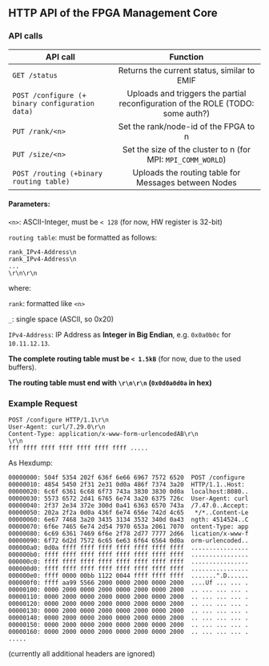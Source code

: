 ## HTTP API of the FPGA Management Core

### API calls


| API call           |    Function    | 
| ------------------ |:--------------:| 
| `GET /status`        | Returns the current status, similar to EMIF | 
| `POST /configure (+ binary configuration data)` | Uploads and triggers the partial reconfiguration of the ROLE (TODO: some auth?) | 
| `PUT /rank/<n> `        | Set the rank/node-id of the FPGA to n  | 
| `PUT /size/<n> `         | Set the size of the cluster to n (for MPI: `MPI_COMM_WORLD`) | 
| `POST /routing (+binary routing table)`  | Uploads the routing table for Messages between Nodes | 

#### Parameters: 

`<n>`: ASCII-Integer, must be `< 128` (for now, HW register is 32-bit)


`routing table`: must be formatted as follows: 
``` 
rank_IPv4-Address\n
rank_IPv4-Address\n
...
\r\n\r\n
```
where: 



`rank`: formatted like `<n>`


`_`: single space (ASCII, so 0x20)


`IPv4-Address`: IP Address as **Integer in Big Endian**, e.g. `0x0a0b0c` for `10.11.12.13`.


**The complete routing table must be `< 1.5kB`** (for now, due to the used buffers). 

**The routing table must end with `\r\n\r\n` (`0x0d0a0d0a` in hex)**

### Example Request

```
POST /configure HTTP/1.1\r\n
User-Agent: curl/7.29.0\r\n
Content-Type: application/x-www-form-urlencodedAB\r\n
\r\n
fff ffff ffff ffff ffff ffff ffff .....
``` 



As Hexdump:
```
00000000: 504f 5354 202f 636f 6e66 6967 7572 6520  POST /configure 
00000010: 4854 5450 2f31 2e31 0d0a 486f 7374 3a20  HTTP/1.1..Host: 
00000020: 6c6f 6361 6c68 6f73 743a 3830 3830 0d0a  localhost:8080..
00000030: 5573 6572 2d41 6765 6e74 3a20 6375 726c  User-Agent: curl
00000040: 2f37 2e34 372e 300d 0a41 6363 6570 743a  /7.47.0..Accept:
00000050: 202a 2f2a 0d0a 436f 6e74 656e 742d 4c65   */*..Content-Le
00000060: 6e67 7468 3a20 3435 3134 3532 340d 0a43  ngth: 4514524..C
00000070: 6f6e 7465 6e74 2d54 7970 653a 2061 7070  ontent-Type: app
00000080: 6c69 6361 7469 6f6e 2f78 2d77 7777 2d66  lication/x-www-f
00000090: 6f72 6d2d 7572 6c65 6e63 6f64 6564 0d0a  orm-urlencoded..
000000a0: 0d0a ffff ffff ffff ffff ffff ffff ffff  ................
000000b0: ffff ffff ffff ffff ffff ffff ffff ffff  ................
000000c0: ffff ffff ffff ffff ffff ffff ffff ffff  ................
000000d0: ffff ffff ffff ffff ffff ffff ffff ffff  ................
000000e0: ffff 0000 00bb 1122 0044 ffff ffff ffff  .......".D......
000000f0: ffff aa99 5566 2000 0000 2000 0000 2000  ....Uf ... ... .
00000100: 0000 2000 0000 2000 0000 2000 0000 2000  .. ... ... ... .
00000110: 0000 2000 0000 2000 0000 2000 0000 2000  .. ... ... ... .
00000120: 0000 2000 0000 2000 0000 2000 0000 2000  .. ... ... ... .
00000130: 0000 2000 0000 2000 0000 2000 0000 2000  .. ... ... ... .
00000140: 0000 2000 0000 2000 0000 2000 0000 2000  .. ... ... ... .
00000150: 0000 2000 0000 2000 0000 2000 0000 2000  .. ... ... ... .
00000160: 0000 2000 0000 2000 0000 2000 0000 2000  .. ... ... ... .
.....
```
(currently all additional headers are ignored)


